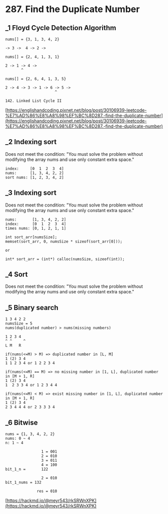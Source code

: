 # 287. Find the Duplicate Number

## _1 Floyd Cycle Detection Algorithm

```
nums[] = {3, 1, 3, 4, 2}

-> 3 ->  4 -> 2 ->

nums[] = {2, 4, 1, 3, 1}

2 -> 1 -> 4 ->
       ^

nums[] = {2, 6, 4, 1, 3, 5}

2 -> 4 -> 3 -> 1 -> 6 -> 5 ->
                      ^

142. Linked List Cycle II
```

[https://englishandcoding.pixnet.net/blog/post/30106939-leetcode-%E7%AD%86%E8%A8%98%EF%BC%8D287.-find-the-duplicate-number](https://englishandcoding.pixnet.net/blog/post/30106939-leetcode-%E7%AD%86%E8%A8%98%EF%BC%8D287.-find-the-duplicate-number)

## _2 Indexing sort
Does not meet the condition: "You must solve the problem without modifying the array nums and use only constant extra space." <br/>

```
index:     [0  1  2  3  4]
nums:      [1, 3, 4, 2, 2]
sort nums: [1, 2, 3, 4, 2]
```

## _3 Indexing sort
Does not meet the condition: "You must solve the problem without modifying the array nums and use only constant extra space." <br/>

```
nums:       [1, 3, 4, 2, 2]
index:      [0  1  2  3  4]
times nums: [0, 1, 2, 1, 1]
```

```
int sort_arr[numsSize];
memset(sort_arr, 0, numsSize * sizeof(sort_arr[0]));

or

int* sort_arr = (int*) calloc(numsSize, sizeof(int));
```

## _4 Sort
Does not meet the condition: "You must solve the problem without modifying the array nums and use only constant extra space." <br/>

## _5 Binary search

```
1 3 4 2 2 
numsSize = 5
nums(duplicated number) > nums(missing numbers)

1 2 3 4
^ ^     ^
L M   R

if(nums(<=M) > M) => duplicated number in [L, M]
1 (2) 3 4
1 1 2 3 4 or 1 2 2 3 4

if(nums(<=M) == M) => no missing number in [1, L], duplicated number in [M + 1, R]
1 (2) 3 4
1  2 3 3 4 or 1 2 3 4 4

if(nums(<=M) < M) => exist missing number in [1, L], duplicated number in [M + 1, R]
1 (2) 3 4
2 3 4 4 4 or 2 3 3 3 4
```

## _6 Bitwise

```
nums = {1, 3, 4, 2, 2}
nums: 0 ~ 4
n: 1 ~ 4

                1 = 001
                2 = 010
                3 = 011
                4 = 100
bit_1_n =       122

                2 = 010
bit_1_nums = 132 

              res = 010
```

[https://hackmd.io/@meyr543/rkSRWnXPK](https://hackmd.io/@meyr543/rkSRWnXPK)
